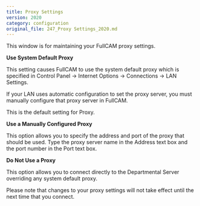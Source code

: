 ```yaml
---
title: Proxy Settings
version: 2020
category: configuration
original_file: 247_Proxy Settings_2020.md
---
```


This window is for maintaining your FullCAM proxy settings.

**Use System Default Proxy**

This setting causes FullCAM to use the system default proxy which is
specified in Control Panel -> Internet Options -> Connections -> LAN
Settings.

If your LAN uses automatic configuration to set the proxy server, you
must manually configure that proxy server in FullCAM.

This is the default setting for Proxy.

**Use a Manually Configured Proxy**

This option allows you to specify the address and port of the proxy that
should be used. Type the proxy server name in the Address text box and
the port number in the Port text box.

**Do Not Use a Proxy**

This option allows you to connect directly to the Departmental
Server overriding any system default
proxy.

Please note that changes to your proxy settings will not take effect
until the next time that you connect.
